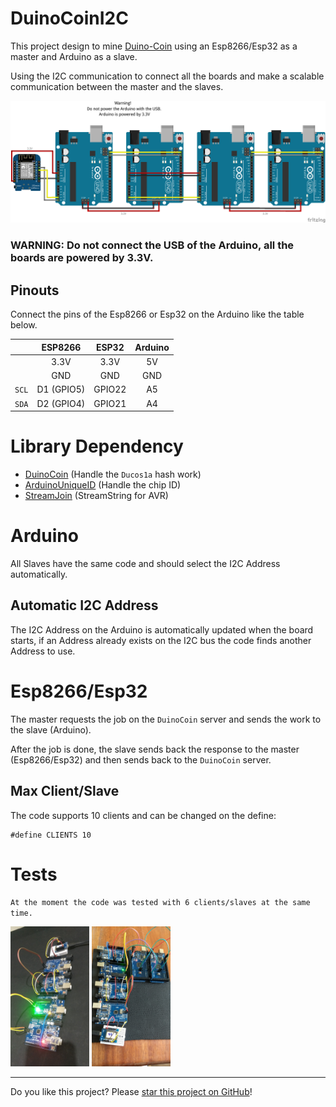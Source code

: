 # DuinoCoinI2C

This project design to mine [Duino-Coin](https://github.com/revoxhere/duino-coin) using an Esp8266/Esp32 as a master and Arduino as a slave. 

Using the I2C communication to connect all the boards and make a scalable communication between the master and the slaves.

<a href="Resources/Fritzing">
<img src="Resources/Fritzing/DuinoCoinI2C/DuinoCoinI2C.png" alt="DuinoCoinI2C" width="640px">
</a>

<h3>WARNING: Do not connect the USB of the Arduino, all the boards are powered by 3.3V.</h3>

## Pinouts

Connect the pins of the Esp8266 or Esp32 on the Arduino like the table below.

|| ESP8266 | ESP32 | Arduino |
|:-:| :----: | :----: | :-----: |
||3.3V | 3.3V | 5V |
||GND | GND | GND |
|`SCL`|D1 (GPIO5) | GPIO22 | A5 |
|`SDA`|D2 (GPIO4) | GPIO21 | A4 |

# Library Dependency

* [DuinoCoin](https://github.com/ricaun/arduino-DuinoCoin) (Handle the `Ducos1a` hash work)
* [ArduinoUniqueID](https://github.com/ricaun/ArduinoUniqueID) (Handle the chip ID)
* [StreamJoin](https://github.com/ricaun/StreamJoin) (StreamString for AVR)

# Arduino

All Slaves have the same code and should select the I2C Address automatically.

## Automatic I2C Address 

The I2C Address on the Arduino is automatically updated when the board starts, if an Address already exists on the I2C bus the code finds another Address to use.

# Esp8266/Esp32

The master requests the job on the `DuinoCoin` server and sends the work to the slave (Arduino).

After the job is done, the slave sends back the response to the master (Esp8266/Esp32) and then sends back to the `DuinoCoin` server.

## Max Client/Slave

The code supports 10 clients and can be changed on the define:

```
#define CLIENTS 10
```

# Tests

`At the moment the code was tested with 6 clients/slaves at the same time.`

<img src="Resources/image/image01.jpg" alt="image01" width="25%">
<img src="Resources/image/image02.jpg" alt="image02" width="25%">

---

Do you like this project? Please [star this project on GitHub](https://github.com/ricaun/DuinoCoinI2C/stargazers)!